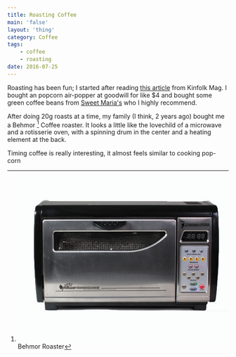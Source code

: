```yaml
---
title: Roasting Coffee
main: 'false'
layout: 'thing'
category: Coffee
tags:
    - coffee
    - roasting
date: 2016-07-25
---
```

Roasting has been fun; I started after reading [this article](http://www.kinfolk.com/home-roasting-coffee/) from Kinfolk Mag. I bought an popcorn air-popper at goodwill for like $4 and bought some green coffee beans from [Sweet Maria's](https://www.sweetmarias.com/) who I highly recommend. 

After doing 20g roasts at a time, my family (I think, 2 years ago) bought me a Behmor [^1] Coffee roaster. It looks a little like the lovechild of a microwave and a rotisserie oven, with a spinning drum in the center and a heating element at the back. 

Timing coffee is really interesting, it almost feels similar to cooking pop-corn

[^1]: ![Behmor Roaster](/images/things/coffee/behmor.jpg) Behmor Roaster